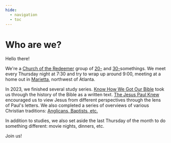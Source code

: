 ```yaml
---
hide:
  - navigation
  - toc
---
```


# Who are we?

Hello there!

We're a [Church of the Redeemer][1] group of [20-][2] and [30-][3]somethings.
We meet every Thursday night at 7:30 and try to wrap up around 9:00, meeting at a home out in [Marietta][4],
northwest of Atlanta.

In 2023, we finished several study series.
[Know How We Got Our Bible][5] took us through the history of the Bible as a written text.
[The Jesus Paul Knew][6] encouraged us to view Jesus from different perspectives through the lens of Paul's letters.
We also completed a series of overviews of various Christian traditions: [Anglicans, Baptists, etc.][7]

In addition to studies, we also set aside the last Thursday of the month to do something different:
movie nights, dinners, etc.

Join us!

[1]: https://www.redeemeratlanta.org/

[2]: https://www.merriam-webster.com/dictionary/dink

[3]: https://www.merriam-webster.com/dictionary/yuppie

[4]: https://maps.app.goo.gl/V47esnrKR2bH93u68

[5]: https://courses.zondervanacademic.com/know-how-we-got-our-bible

[6]: https://www.ivpress.com/the-jesus-paul-knew-lbs

[7]: https://www.thegospelcoalition.org/blogs/trevin-wax/quick-guide-christian-denominations/
